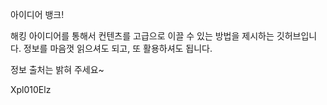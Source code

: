 아이디어 뱅크!

해킹 아이디어를 통해서 컨텐츠를 고급으로 이끌 수 있는 방법을 제시하는 깃허브입니다. 정보를 마음껏 읽으셔도 되고, 또 활용하셔도 됩니다.

정보 출처는 밝혀 주세요~

Xpl010Elz
